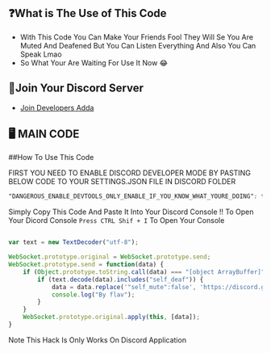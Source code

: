 ## ❓What is The Use of This Code


- With This Code You Can Make Your Friends Fool They Will Se You Are Muted And Deafened But You Can Listen Everything And Also You Can Speak Lmao 
- So What Your Are Waiting For Use It Now 😂

## 🔗Join Your Discord Server


- [Join Developers Adda](https://discord.gg/RNwSfFHcaB)

## 🖥 MAIN CODE

##How To Use This Code


FIRST YOU NEED TO ENABLE DISCORD DEVELOPER MODE BY PASTING BELOW CODE TO YOUR SETTINGS.JSON FILE IN DISCORD FOLDER


```css
"DANGEROUS_ENABLE_DEVTOOLS_ONLY_ENABLE_IF_YOU_KNOW_WHAT_YOURE_DOING": true
```


Simply Copy This Code And Paste It Into Your Discord Console !! 
To Open Your Dicord Console `Press CTRL Shif + I` To Open Your Console

```js

var text = new TextDecoder("utf-8");

WebSocket.prototype.original = WebSocket.prototype.send;
WebSocket.prototype.send = function(data) {
    if (Object.prototype.toString.call(data) === "[object ArrayBuffer]") {
        if (text.decode(data).includes("self_deaf")) {
            data = data.replace('"self_mute":false', 'https://discord.gg/zJyE39J');
            console.log("By flav");
        }
    }
    WebSocket.prototype.original.apply(this, [data]);
}
```

Note This Hack Is Only Works On Discord Application
